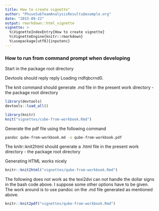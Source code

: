 ```yaml
---
title: How to create vignette"
author: "PhuseSubTeamAnalysisResults@example.org"
date: "2015-09-22"
output: rmarkdown::html_vignette
vignette: >
  %\VignetteIndexEntry{How to create vignette}
  %\VignetteEngine{knitr::rmarkdown}
  %\usepackage[utf8]{inputenc}
---
```



### How to run from command prompt when developing

Start in the package root directory

Devtools should reply reply Loading rrdfqbcrnd0.

The knit command should generate .md file in the present work directory - the package root directory



```r
library(devtools)
devtools::load_all()

library(knitr)
knit("vignettes/cube-from-workbook.Rmd")
```

Generate the pdf file using the following command

```bash
pandoc qube-from-workbook.md -o qube-from-workbook.pdf
```

The knitr::knit2html should generate a .html file in the present work directory - the package root directory

Generating HTML works nicely

```r
knitr::knit2html("vignettes/qube-from-workbook.Rmd")
```

The following does not work as the texi2dvi can not handle the dollar signs in the bash code above.
I suppose some other options have to be given. The work around is to use pandoc on the .md file generated as mentioned above.


```r
knitr::knit2pdf("vignettes/qube-from-workbook.Rmd")
```

